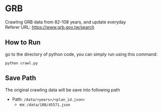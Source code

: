 # GRB
Crawling GRB data from 82-108 years, and update everyday  
Referer URL: <https://www.grb.gov.tw/search>

## How to Run
go to the directory of python code, you can simply run using this command:
```
python crawl.py
``` 

## Save Path
The original crawling data will be save into following path
* Path: `/data/<years>/<plan_id.json>`
	* ex: `/data/108/45571.json`
